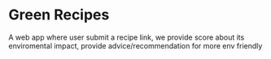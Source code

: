# Green Recipes

A web app where user submit a recipe link, we provide score about its enviromental impact, provide advice/recommendation for more env friendly
